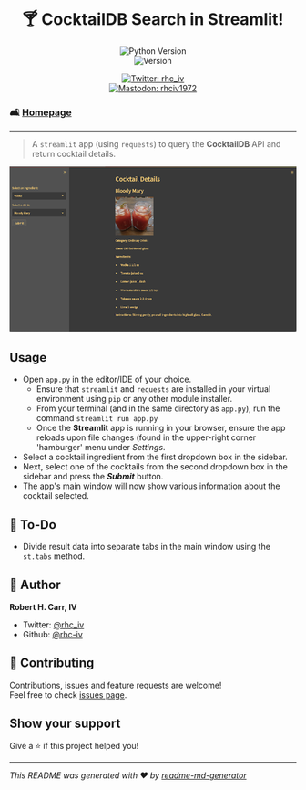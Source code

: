 <h1 align="center">🍸 CocktailDB Search in Streamlit!</h1>
<p align="center">
  <img alt="Python Version" src="https://img.shields.io/badge/python_version-3.11-yellow" /><br>
  <img alt="Version" src="https://img.shields.io/badge/app_version-1.10-blue.svg?cacheSeconds=2592000" />
</p>
  <p align="center">
  <a href="https://twitter.com/rhc_iv" target="_blank">
    <img alt="Twitter: rhc_iv" src="https://img.shields.io/twitter/follow/rhc_iv.svg?style=social" /><br>
  </a>
  <a href="https://mastodon.social/@rhciv1972" target="_blank">
    <img alt="Mastodon: rhciv1972" src="https://img.shields.io/mastodon/follow/109497169591319512?domain=https%3A%2F%2Fmastodon.social&style=social" />
  </a>
  </p>
</p>

### 🛋️ [Homepage](https://github.com/rhc-iv/py-space-invaders)

---

> A `streamlit` app (using `requests`) to query the **CocktailDB** API and return cocktail details.

<p align="center">
  <img alt="CocktailDB Search Screenshot" src="https://github.com/rhc-iv/py-cocktail-search/blob/main/screenshot.png?raw=true" />
</p>

## Usage

- Open `app.py` in the editor/IDE of your choice.
  - Ensure that `streamlit` and `requests` are installed in your virtual environment using `pip` or any other module installer.
  - From your terminal (and in the same directory as `app.py`), run the command `streamlit run app.py`
  - Once the **Streamlit** app is running in your browser, ensure the app reloads upon file changes (found in the upper-right corner 'hamburger' menu under _Settings_.
- Select a cocktail ingredient from the first dropdown box in the sidebar.
- Next, select one of the cocktails from the second dropdown box in the sidebar and press the _**Submit**_ button.
- The app's main window will now show various information about the cocktail selected.

## 📝 To-Do

- Divide result data into separate tabs in the main window using the `st.tabs` method.

## 👤 Author

 **Robert H. Carr, IV**

* Twitter: [@rhc\_iv](https://twitter.com/rhc_iv)
* Github: [@rhc-iv](https://github.com/rhc-iv)

## 🤝 Contributing

Contributions, issues and feature requests are welcome!<br />Feel free to check [issues page](https://github.com/rhc-iv/py-space-invaders/issues). 

## Show your support

Give a ⭐️ if this project helped you!

***
_This README was generated with ❤️ by [readme-md-generator](https://github.com/kefranabg/readme-md-generator)_
